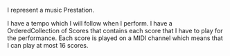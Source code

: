 I represent a music Prestation.

I have a tempo which I will follow when I perform.
I have a OrderedCollection of Scores that contains each score that I have to play for the performance.
Each score is played on a MIDI channel which means that I can play at most 16 scores.